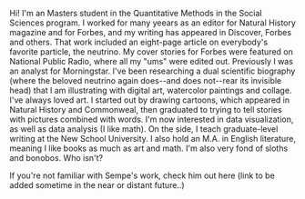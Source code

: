 Hi! I'm an Masters student in the Quantitative Methods in the Social Sciences program. I worked for many yeears as an editor for Natural History magazine and for Forbes, and my writing has appeared in Discover, Forbes and others. That work included an eight-page article on everybody's favorite particle, the neutrino. My cover stories for Forbes were featured on National Public Radio, where all my "ums" were edited out. Previously I was an analyst for Morningstar. I've been researching a dual scientific biography (where the beloved neutrino again does--and does not--rear its invisible head) that I am illustrating with digital art, watercolor paintings and collage. I've always loved art. I started out by drawing cartoons, which appeared in Natural History and Commonweal, then graduated to trying to tell stories with pictures combined with words. I'm now interested in data visualization, as well as data analysis (I like math). On the side, I teach graduate-level writing at the New School University. I also hold an M.A. in English literature, meaning I like books as much as art and math. I'm also very fond of sloths and bonobos. Who isn't? 

If you're not familiar with Sempe's work, check him out here (link to be added sometime in the near or distant future..) 

